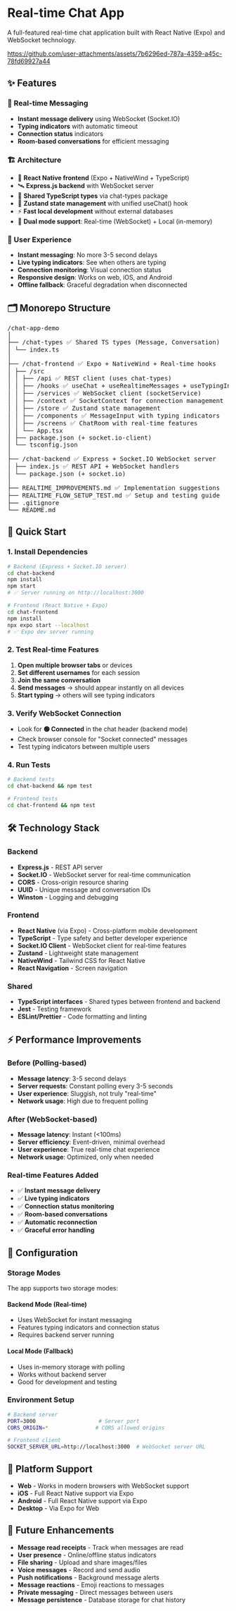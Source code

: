 

# Real-time Chat App
A full-featured real-time chat application built with React Native (Expo) and WebSocket technology.

https://github.com/user-attachments/assets/7b6296ed-787a-4359-a45c-78fd69927a44

## ✨ Features

### 🚀 Real-time Messaging
- **Instant message delivery** using WebSocket (Socket.IO)
- **Typing indicators** with automatic timeout
- **Connection status** indicators
- **Room-based conversations** for efficient messaging

### 🏗️ Architecture
- 🧠 **React Native frontend** (Expo + NativeWind + TypeScript)
- 🛰️ **Express.js backend** with WebSocket server
- 🔁 **Shared TypeScript types** via chat-types package
- 🧰 **Zustand state management** with unified useChat() hook
- ⚡ **Fast local development** without external databases
- 🔄 **Dual mode support**: Real-time (WebSocket) + Local (in-memory)

### 📱 User Experience
- **Instant messaging**: No more 3-5 second delays
- **Live typing indicators**: See when others are typing
- **Connection monitoring**: Visual connection status
- **Responsive design**: Works on web, iOS, and Android
- **Offline fallback**: Graceful degradation when disconnected

## 🗂️ Monorepo Structure
<pre>
/chat-app-demo
│
├── /chat-types ✅ Shared TS types (Message, Conversation)
│ └── index.ts
│
├── /chat-frontend ✅ Expo + NativeWind + Real-time hooks
│ ├── /src
│ │ ├── /api ✅ REST client (uses chat-types)
│ │ ├── /hooks ✅ useChat + useRealtimeMessages + useTypingIndicator
│ │ ├── /services ✅ WebSocket client (socketService)
│ │ ├── /context ✅ SocketContext for connection management
│ │ ├── /store ✅ Zustand state management
│ │ ├── /components ✅ MessageInput with typing indicators
│ │ ├── /screens ✅ ChatRoom with real-time features
│ │ └── App.tsx
│ ├── package.json (+ socket.io-client)
│ └── tsconfig.json
│
├── /chat-backend ✅ Express + Socket.IO WebSocket server
│ ├── index.js ✅ REST API + WebSocket handlers
│ └── package.json (+ socket.io)
│
├── REALTIME_IMPROVEMENTS.md ✅ Implementation suggestions
├── REALTIME_FLOW_SETUP_TEST.md ✅ Setup and testing guide
├── .gitignore
└── README.md
</pre>
## 🚀 Quick Start

### 1. Install Dependencies
```bash
# Backend (Express + Socket.IO server)
cd chat-backend
npm install
npm start
# ✅ Server running on http://localhost:3000

# Frontend (React Native + Expo)
cd chat-frontend  
npm install
npx expo start --localhost
# ✅ Expo dev server running
```

### 2. Test Real-time Features
1. **Open multiple browser tabs** or devices
2. **Set different usernames** for each session
3. **Join the same conversation**
4. **Send messages** → should appear instantly on all devices
5. **Start typing** → others will see typing indicators

### 3. Verify WebSocket Connection
- Look for **🟢 Connected** in the chat header (backend mode)
- Check browser console for "Socket connected" messages
- Test typing indicators between multiple users

### 4. Run Tests
```bash
# Backend tests
cd chat-backend && npm test

# Frontend tests  
cd chat-frontend && npm test
```

## 🛠️ Technology Stack

### Backend
- **Express.js** - REST API server
- **Socket.IO** - WebSocket server for real-time communication
- **CORS** - Cross-origin resource sharing
- **UUID** - Unique message and conversation IDs
- **Winston** - Logging and debugging

### Frontend  
- **React Native** (via Expo) - Cross-platform mobile development
- **TypeScript** - Type safety and better developer experience
- **Socket.IO Client** - WebSocket client for real-time features
- **Zustand** - Lightweight state management
- **NativeWind** - Tailwind CSS for React Native
- **React Navigation** - Screen navigation

### Shared
- **TypeScript interfaces** - Shared types between frontend and backend
- **Jest** - Testing framework
- **ESLint/Prettier** - Code formatting and linting

## ⚡ Performance Improvements

### Before (Polling-based)
- **Message latency**: 3-5 second delays
- **Server requests**: Constant polling every 3-5 seconds
- **User experience**: Sluggish, not truly "real-time"
- **Network usage**: High due to frequent polling

### After (WebSocket-based)
- **Message latency**: Instant (<100ms)
- **Server efficiency**: Event-driven, minimal overhead
- **User experience**: True real-time chat experience
- **Network usage**: Optimized, only when needed

### Real-time Features Added
- ✅ **Instant message delivery**
- ✅ **Live typing indicators** 
- ✅ **Connection status monitoring**
- ✅ **Room-based conversations**
- ✅ **Automatic reconnection**
- ✅ **Graceful error handling**

## 🔧 Configuration

### Storage Modes
The app supports two storage modes:

#### Backend Mode (Real-time)
- Uses WebSocket for instant messaging
- Features typing indicators and connection status
- Requires backend server running

#### Local Mode (Fallback)  
- Uses in-memory storage with polling
- Works without backend server
- Good for development and testing

### Environment Setup
```bash
# Backend server
PORT=3000                    # Server port
CORS_ORIGIN=*               # CORS allowed origins

# Frontend client  
SOCKET_SERVER_URL=http://localhost:3000  # WebSocket server URL
```

## 📱 Platform Support

- **Web** - Works in modern browsers with WebSocket support
- **iOS** - Full React Native support via Expo
- **Android** - Full React Native support via Expo
- **Desktop** - Via Expo for Web

## 🔮 Future Enhancements

- **Message read receipts** - Track when messages are read
- **User presence** - Online/offline status indicators  
- **File sharing** - Upload and share images/files
- **Voice messages** - Record and send audio
- **Push notifications** - Background message alerts
- **Message reactions** - Emoji reactions to messages
- **Private messaging** - Direct messages between users
- **Message persistence** - Database storage for chat history

